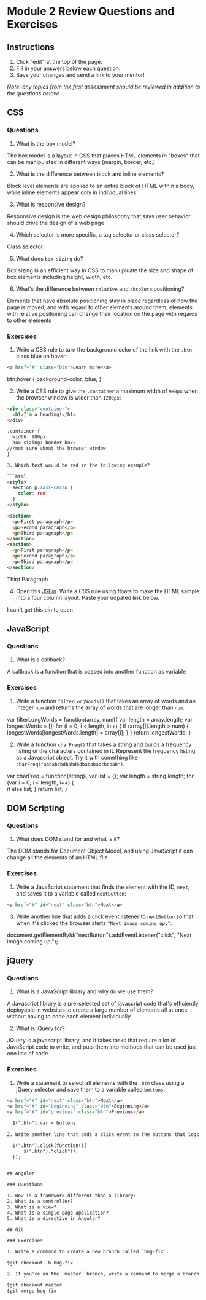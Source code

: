 # Module 2 Review Questions and Exercises

## Instructions

1. Click "edit" at the top of the page.
2. Fill in your answers below each question.
3. Save your changes and send a link to your mentor!

*Note: any topics from the first assessment should be reviewed in addition to the questions below!*

## CSS

### Questions

1. What is the box model?

The box model is a layout in CSS that places HTML elements in "boxes" that can be manipulated in different ways (margin, border, etc.)

2. What is the difference between block and inline elements?

Block level elements are applied to an entire block of HTML within a body, while inline elements appear only in individual lines

3. What is responsive design?

Responsive design is the web design philosophy that says user behavior should drive the design of a web page

4. Which selector is more specific, a tag selector or class selector?

Class selector

5. What does `box-sizing` do?

Box sizing is an efficient way in CSS to maniupluate the size and shape of box elements including height, width, etc.

6. What's the difference between `relative` and `absolute` positioning?

Elements that have absolute positioning stay in place regardless of how the page is moved, and with regard to other elements around them, elements with relative positioning can change their location on the page with regards to other elements

### Exercises

1. Write a CSS rule to turn the background color of the link with the `.btn` class blue on hover:

  ```html
  <a href="#" class="btn">Learn more</a>
  ```

btn:hover { 
    background-color: blue;
}

2. Write a CSS rule to give the `.container` a maximum width of `980px` when the browser window is wider than `1200px`:

  ```html
  <div class="container">
    <h1>I'm a heading!</h1>
  </div>

.container {
    width: 980px;
    box-sizing: border-box;
///not sure about the browser window
}

3. Which text would be red in the following example?

  ```html
  <style>
    section p:last-child {
      color: red;
    }
  </style>

  <section>
    <p>First paragraph</p>
    <p>Second paragraph</p>
    <p>Third paragraph</p>
  </section>
  <section>
    <p>First paragraph</p>
    <p>Second paragraph</p>
    <p>Third paragraph</p>
  </section>
  ```
 
  Third Paragraph

4. Open this [JSBin](http://jsbin.com/qigiwuhepe/1/edit?html,css,output). Write a CSS rule using floats to make the HTML sample into a four column layout. Paste your udpated link below.

I can't get this bin to open

## JavaScript

### Questions

1. What is a callback?

A callback is a function that is passed into another function as variable

### Exercises

1. Write a function `filterLongWords()` that takes an array of words and an integer `num` and returns the array of words that are longer than `num`.


var filterLongWords = function(array, num){
  var length = array.length;
  var longestWords = [];
  for (i = 0; i < length; i++) {
    if (array[i].length > num) {
      longestWords[longestWords.length] = array[i];
    }
  }
  return longestWords;
}


2. Write a function `charFreq()` that takes a string and builds a frequency listing of the characters contained in it. Represent the frequency listing as a Javascript object. Try it with something like `charFreq("abbabcbdbabdbdbabababcbcbab")`.


var charFreq = function(string){
  var list = {};
  var length = string.length;
  for (var i = 0; i < length; i++) {  
  if 
  else 
    list;
  }
  return list;
}

## DOM Scripting

### Questions

1. What does DOM stand for and what is it?

The DOM stands for Document Object Model, and using JavaScript it can change all the elements of an HTML file

### Exercises

1. Write a JavaScript statement that finds the element with the ID, `next`, and saves it to a variable called `nextButton`:

  ```html
  <a href="#" id="next" class="btn">Next</a>
```
<script>
var nextButton = "next";
</script>

3. Write another line that adds a click event listener to `nextButton` so that when it's clicked the browser alerts `"Next image coming up."`.

document.getElementById("nextButton").addEventListener("click", "Next image coming up.");

## jQuery

### Questions

1. What is a JavaScript library and why do we use them?

A Javascript library is a pre-selected set of javascript code that's efficiently deployable in websites to create a large number of elements all at once without having to code each element individually

2. What is jQuery for?

JQuery is a javascript library, and it takes tasks that require a lot of JavaScript code to write, and puts them into methods that can be used just one line of code.



### Exercises

1. Write a statement to select all elements with the `.btn` class using a jQuery selector and save them to a variable called `buttons`:

  ```html
  <a href="#" id="next" class="btn">Next</a>
  <a href="#" id="beginning" class="btn">Beginning</a>
  <a href="#" id="previous" class="btn">Previous</a>
 
    $(".btn").var = buttons
    
2. Write another line that adds a click event to the buttons that logs `'click'` to the console when the button is clicked. Use the jQuery syntax.

    $(".btn").click(function(){
        $(".btn")."click"();
    });


## Angular

### Questions

1. How is a framework different than a library?
2. What is a controller?
3. What is a view?
4. What is a single page application?
5. What is a directive in Angular?

## Git

### Exercises

1. Write a command to create a new branch called `bug-fix`.

$git checkout -b bug-fix

2. If you're on the `master` branch, write a command to merge a branch called `bug-fix` into the `master` branch.

$git checkout master
$git merge bug-fix
